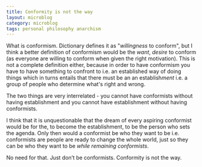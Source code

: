 ```yaml
---
title: Conformity is not the way
layout: microblog
category: microblog
tags: personal philosophy anarchism
---
```


What is conformism. Dictionary defines it as "*willingness* to conform", but I think a better definition of conformism would be the *want*, *desire* to conform (as everyone are willing to conform when given the right motivation). This is not a complete definition either, because in order to have conformism you have to have something to confront to i.e. an established way of doing things which in turns entails that there must be an an establish*ment* i.e. a group of people who determine what's right and wrong.

The two things are very interrelated - you cannot have conformists without having establishment and you cannot have establishment without having conformists. 

I think that it is unquestionable that the dream of every aspiring conformist would be for the, to become the establishment, to be the person who sets the agenda. Only then would a conformist be who they want to be i.e. conformists are people are ready to change the whole world, just so they can be who they want to be *while remaining conformists*. 

No need for that. Just don’t be conformists. Conformity is not the way. 
